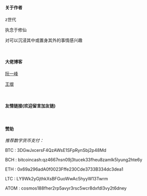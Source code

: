 # 


#### 关于作者

z世代

执念于修仙

对可以沉浸其中或置身其外的事情感兴趣

<br>

#### 大佬博客

[阮一峰](http://www.ruanyifeng.com/)

[王垠](http://www.yinwang.org/)

<br>

#### 友情链接(欢迎留言加友链)

<br>

#### 赞助

*推荐数字货币支付：*

BTC   :   3DGwJxcersF4QzAWsE1SFpRynSbj2p48Md

BCH   :   bitcoincash:qz4667nsn09j3tucek33fheu8zamlk5lyung2hte6y

ETH   :   0x69a296adA0f0023Fffe230Cde3733B334dc3dea1

LTC    :   LY9Wk2yGjthkXsBFGuoWwAc5hyyW13Twrm

ATOM :  cosmos188fher2rp5avyr3rsc5wcr8dxfdl3vy2t6dney
